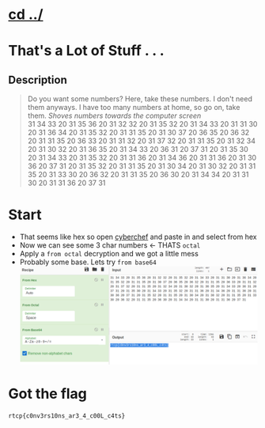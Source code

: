 # [cd ../](../../index.md)
# That's a Lot of Stuff . . .
## Description
> Do you want some numbers? Here, take these numbers. I don't need them anyways. I have too many numbers at home, so go on, take them. *Shoves numbers towards the computer screen*  
> 31 34 33 20 31 35 36 20 31 32 32 20 31 35 32 20 31 34 33 20 31 31 30 20 31 36 34 20 31 35 32 20 31 31 35 20 31 30 37 20 36 35 20 36 32 20 31 31 35 20 36 33 20 31 31 32 20 31 37 32 20 31 31 35 20 31 32 34 20 31 30 32 20 31 36 35 20 31 34 33 20 36 31 20 37 31 20 31 35 30 20 31 34 33 20 31 35 32 20 31 31 36 20 31 34 36 20 31 31 36 20 31 30 36 20 37 31 20 31 35 32 20 31 31 35 20 31 30 34 20 31 30 32 20 31 31 35 20 31 33 30 20 36 32 20 31 31 35 20 36 30 20 31 34 34 20 31 31 30 20 31 31 36 20 37 31

# Start
- That seems like hex so open [cyberchef](https://gchq.github.io/CyberChef/) and paste in and select from hex
- Now we can see some 3 char numbers <- THATS `octal`
- Apply a `from octal` decryption and we got a little mess
- Probably some base. Lets try `from base64`
![flag](flag.png)

# Got the flag
```
rtcp{c0nv3rs10ns_ar3_4_c00L_c4ts}
```
